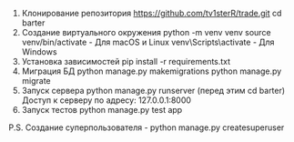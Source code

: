 1. Клонирование репозитория
https://github.com/tv1sterR/trade.git
cd barter
2. Создание виртуального окружения
python -m venv venv
source venv/bin/activate - Для macOS и Linux
venv\Scripts\activate - Для Windows
3. Установка зависимостей
pip install -r requirements.txt
4. Миграция БД
python manage.py makemigrations
python manage.py migrate
5. Запуск сервера
python manage.py runserver (перед этим cd barter)
Доступ к серверу по адресу: 127.0.0.1:8000
6. Запуск тестов
python manage.py test app

P.S. 
Создание суперпользователя - python manage.py createsuperuser

